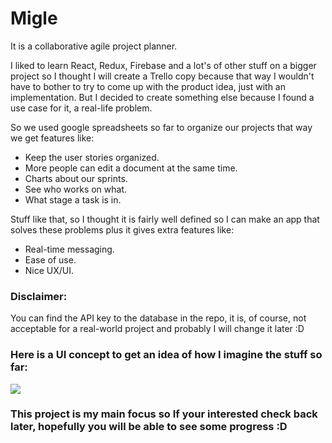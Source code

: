 # Migle

It is a collaborative agile project planner.

I liked to learn React, Redux, Firebase and a lot's of other stuff on a bigger project so I thought I will create a Trello copy because that way I wouldn't have to bother to try to come up with the product idea, just with an implementation. But I decided to create something else because I found a use case for it, a real-life problem.

So we used google spreadsheets so far to organize our projects that way we get features like:
- Keep the user stories organized. 
- More people can edit a document at the same time.
- Charts about our sprints.
- See who works on what.
- What stage a task is in.

Stuff like that, so I thought it is fairly well defined so I can make an app that solves these problems plus it gives extra features like:
- Real-time messaging.
- Ease of use.
- Nice UX/UI.

### Disclaimer: 
You can find the API key to the database in the repo, it is, of course, not acceptable for a real-world project and probably I will change it later :D

### Here is a UI concept to get an idea of how I imagine the stuff so far:
![](https://github.com/AdamGonda/migle-front/blob/master/sprint%20view%20concept.png)

### This project is my main focus so If your interested check back later, hopefully you will be able to see some progress :D
